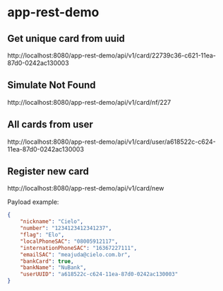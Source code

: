 # app-rest-demo

## Get unique card from uuid

http://localhost:8080/app-rest-demo/api/v1/card/22739c36-c621-11ea-87d0-0242ac130003

## Simulate Not Found

http://localhost:8080/app-rest-demo/api/v1/card/nf/227

## All cards from user

http://localhost:8080/app-rest-demo/api/v1/card/user/a618522c-c624-11ea-87d0-0242ac130003

## Register new card

http://localhost:8080/app-rest-demo/api/v1/card/new

Payload example:
```json
{    
    "nickname": "Cielo",
    "number": "1234123412341237",
    "flag": "Elo",
    "localPhoneSAC": "08005912117",
    "internationPhoneSAC": "16367227111",
    "emailSAC": "meajuda@cielo.com.br",
    "bankCard": true,
    "bankName": "NuBank",
	"userUUID": "a618522c-c624-11ea-87d0-0242ac130003"
}
```